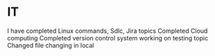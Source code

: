 # IT
I have completed Linux commands, Sdlc, Jira topics
Completed Cloud computing
Completed version control system
working on testing topic
Changed file
changing in local
